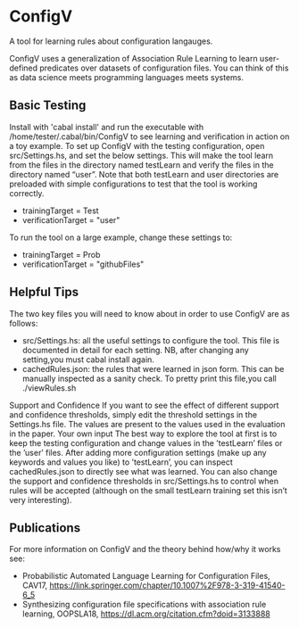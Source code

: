 # ConfigV

A tool for learning rules about configuration langauges. 

ConfigV uses a generalization of Association Rule Learning to learn user-defined predicates over datasets of configuration files. You can think of this as data science meets programming languages meets systems.

## Basic Testing

Install with 'cabal install' and run the executable with /home/tester/.cabal/bin/ConfigV to see learning and verification in action on a toy example.
To set up ConfigV with the testing configuration, open src/Settings.hs, and set the below settings. This will make the tool learn from the files in the directory named testLearn and verify the files in the directory named “user”. Note that both testLearn and user directories are preloaded with simple configurations to test that the tool is working correctly.

- trainingTarget = Test
- verificationTarget = "user"

To run the tool on a large example, change these settings to:

- trainingTarget = Prob
- verificationTarget = "githubFiles"

## Helpful Tips

The two key files you will need to know about in order to use ConfigV are as follows:

- src/Settings.hs: all the useful settings to configure the tool. This file is documented in detail for each setting. NB, after changing any setting,you must cabal install again.
- cachedRules.json: the rules that were learned in json form. This can be manually inspected as a sanity check. To pretty print this file,you call ./viewRules.sh

Support and Confidence If you want to see the effect of different support and confidence thresholds, simply edit the threshold settings in the Settings.hs file. The values are present to the values used in the evaluation in the paper. Your own input The best way to explore the tool at first is to keep the testing configuration and change values in the ’testLearn’ files or the ’user’ files. After adding more configuration settings (make up any keywords and values you
like) to ’testLearn’, you can inspect cachedRules.json to directly see what was learned. You can also change the support and confidence thresholds in src/Settings.hs to control when rules will be accepted (although on the small testLearn training set this isn’t very interesting).

## Publications

For more information on ConfigV and the theory behind how/why it works see:

- Probabilistic Automated Language Learning for Configuration Files, CAV17, https://link.springer.com/chapter/10.1007%2F978-3-319-41540-6_5
- Synthesizing configuration file specifications with association rule learning, OOPSLA18, https://dl.acm.org/citation.cfm?doid=3133888
